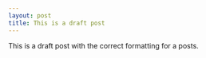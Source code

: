 ```yaml
---
layout: post
title: This is a draft post 
---
```


This is a draft post with the correct formatting for a posts.
